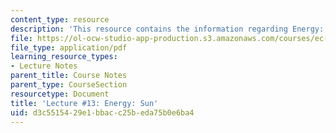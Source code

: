 ```yaml
---
content_type: resource
description: 'This resource contains the information regarding Energy: Sun.'
file: https://ol-ocw-studio-app-production.s3.amazonaws.com/courses/ec-701j-d-lab-i-development-fall-2009/d3c5515429e1bbacc25beda75b0e6ba4_MITEC_701JF09_lec13_nb.pdf
file_type: application/pdf
learning_resource_types:
- Lecture Notes
parent_title: Course Notes
parent_type: CourseSection
resourcetype: Document
title: 'Lecture #13: Energy: Sun'
uid: d3c55154-29e1-bbac-c25b-eda75b0e6ba4
---
```

